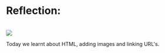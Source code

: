 <DOCTYPE html>
<html>
<head>
<title>GITHUB</title>
</head>
<body>
<h1>Reflection:</h1>
<br
/>
<img src=https://images4.alphacoders.com/702/702150.png>
<br
/>
<p>Today we learnt about HTML, adding images and linking URL's.</p>
</body>
</html>
